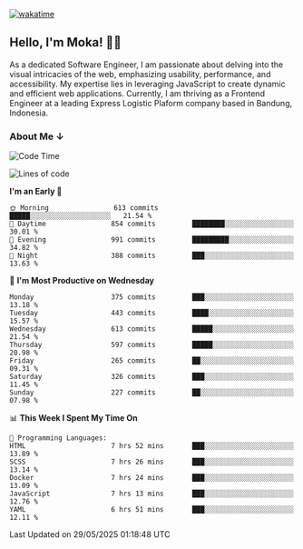 [![wakatime](https://wakatime.com/badge/user/af9abd23-dba3-4dbe-973c-b045a9417a55.svg?style=social)](https://wakatime.com/@af9abd23-dba3-4dbe-973c-b045a9417a55)
## Hello, I'm Moka! 👋🏼


As a dedicated Software Engineer, I am passionate about delving into the visual intricacies of the web, emphasizing usability, performance, and accessibility. My expertise lies in leveraging JavaScript to create dynamic and efficient web applications. Currently, I am thriving as a Frontend Engineer at a leading Express Logistic Plaform company based in Bandung, Indonesia.

### About Me ↓

<!--START_SECTION:waka-->
![Code Time](http://img.shields.io/badge/Code%20Time-12%2C108%20hrs%2026%20mins-blue)

![Lines of code](https://img.shields.io/badge/From%20Hello%20World%20I%27ve%20Written-5.5%20million%20lines%20of%20code-blue)

**I'm an Early 🐤** 

```text
🌞 Morning                613 commits         █████░░░░░░░░░░░░░░░░░░░░   21.54 % 
🌆 Daytime                854 commits         ████████░░░░░░░░░░░░░░░░░   30.01 % 
🌃 Evening                991 commits         █████████░░░░░░░░░░░░░░░░   34.82 % 
🌙 Night                  388 commits         ███░░░░░░░░░░░░░░░░░░░░░░   13.63 % 
```
📅 **I'm Most Productive on Wednesday** 

```text
Monday                   375 commits         ███░░░░░░░░░░░░░░░░░░░░░░   13.18 % 
Tuesday                  443 commits         ████░░░░░░░░░░░░░░░░░░░░░   15.57 % 
Wednesday                613 commits         █████░░░░░░░░░░░░░░░░░░░░   21.54 % 
Thursday                 597 commits         █████░░░░░░░░░░░░░░░░░░░░   20.98 % 
Friday                   265 commits         ██░░░░░░░░░░░░░░░░░░░░░░░   09.31 % 
Saturday                 326 commits         ███░░░░░░░░░░░░░░░░░░░░░░   11.45 % 
Sunday                   227 commits         ██░░░░░░░░░░░░░░░░░░░░░░░   07.98 % 
```


📊 **This Week I Spent My Time On** 

```text
💬 Programming Languages: 
HTML                     7 hrs 52 mins       ███░░░░░░░░░░░░░░░░░░░░░░   13.89 % 
SCSS                     7 hrs 26 mins       ███░░░░░░░░░░░░░░░░░░░░░░   13.14 % 
Docker                   7 hrs 24 mins       ███░░░░░░░░░░░░░░░░░░░░░░   13.09 % 
JavaScript               7 hrs 13 mins       ███░░░░░░░░░░░░░░░░░░░░░░   12.76 % 
YAML                     6 hrs 51 mins       ███░░░░░░░░░░░░░░░░░░░░░░   12.11 % 
```


 Last Updated on 29/05/2025 01:18:48 UTC
<!--END_SECTION:waka-->
